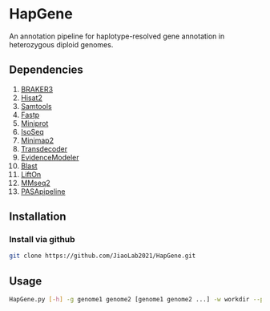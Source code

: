 # HapGene
An annotation pipeline for haplotype-resolved gene annotation in heterozygous diploid genomes.

## Dependencies
1. [BRAKER3](https://github.com/Gaius-Augustus/BRAKER)
2. [Hisat2](https://github.com/DaehwanKimLab/hisat2)
3. [Samtools](https://github.com/samtools/samtools)
4. [Fastp](https://github.com/OpenGene/fastp)
5. [Miniprot](https://github.com/lh3/miniprot)
6. [IsoSeq](https://github.com/PacificBiosciences/IsoSeq)
7. [Minimap2](https://github.com/lh3/minimap2)
8. [Transdecoder](https://github.com/sghignone/TransDecoder)
9. [EvidenceModeler](https://github.com/EVidenceModeler)
10. [Blast](https://ftp.ncbi.nlm.nih.gov/blast/executables/blast+/)
11. [LiftOn](https://github.com/Kuanhao-Chao/LiftOn)
12. [MMseq2](https://github.com/soedinglab/MMseqs2)
13. [PASApipeline](https://github.com/PASApipeline/PASApipeline)

## Installation
### Install via github
```bash
git clone https://github.com/JiaoLab2021/HapGene.git
```

## Usage
```bash
HapGene.py [-h] -g genome1 genome2 [genome1 genome2 ...] -w workdir --protein protein -t threads -r rawdatadir -s species -p prefix1 prefix2 [prefix1 prefix2 ...] [--TE_anno] [--long] [--lib TE_library] [--threshold THRESHOLD] [--lencf length_cutoff] [--tpmcf TPM_Value_cutoff]
```


